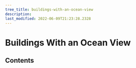```yaml
---
tree_title: buildings-with-an-ocean-view
description: 
last_modified: 2022-06-09T21:23:28.2328
---
```


# Buildings With an Ocean View

## Contents
